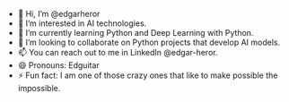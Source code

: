 - 👋 Hi, I’m @edgarheror
- 👀 I’m interested in AI technologies.
- 🌱 I’m currently learning Python and Deep Learning with Python.
- 💞️ I’m looking to collaborate on Python projects that develop AI models.
- 📫 You can reach out to me in LinkedIn @edgar-heror.
- 😄 Pronouns: Edguitar
- ⚡ Fun fact: I am one of those crazy ones that like to make possible the impossible. 

<!---
edgarheror/edgarheror is a ✨ special ✨ repository because its `README.md` (this file) appears on your GitHub profile.
You can click the Preview link to take a look at your changes.
--->
